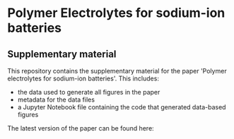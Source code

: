 # Polymer Electrolytes for sodium-ion batteries
## Supplementary material

This repository contains the supplementary material for the paper 'Polymer electrolytes for sodium-ion batteries'. This includes:

* the data used to generate all figures in the paper
* metadata for the data files
* a Jupyter Notebook file containing the code that generated data-based figures

The latest version of the paper can be found here:


